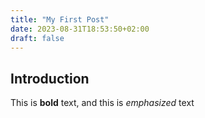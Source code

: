 ```yaml
---
title: "My First Post"
date: 2023-08-31T18:53:50+02:00
draft: false
---
```


## Introduction

This is **bold** text, and this is *emphasized* text